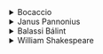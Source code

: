 
<details>
    <summary>Bocaccio</summary>

---

## A sólyom feláldozása
Giovanni Boccaccio "Egy sólyom feláldozása" című novellája az olasz reneszánsz irodalom egyik kiemelkedő alkotása, amely a Dekameron című novellagyűjtemény IX. napjának 5. elbeszéléseként szerepel. A novella a szeretet, a kitartás, az áldozathozatal és a társadalmi elvárások témáit járja körül, miközben finoman ábrázolja a nemesi értékek és a valósághoz való viszony változását a XIV. századi Firenzében.

### Műfaj és szerkezet

A "Egy sólyom feláldozása" egy novella, amely a Boccaccio által megteremtett műfaji keretekbe illeszkedik. Jellemző rá a tömörség, a fordulatosság és a csattanó.

#### Szerkezetét tekintve a következőképpen bontható fel:
- Expozíció: Megismerkedünk Federigo degli Alberighi nemes ifjúval, aki beleszeret a feleségül ment, de férjezett Giovannába. Federigo túlzottan költekező életmóddal, lovagi tornákkal és lakomákkal próbálja elnyerni a hölgy kegyét, ám minden vagyonát elveszíti, és végül csak egy kis birtoka és egy csodálatos sólyma marad. Firenze melletti vidéki házába vonul vissza, ahol szegénységben él.
- Bonyodalom: Giovanna fia, Messer Federigo betegeskedik. A fiú egy napon nagyon megkedveli Federigo sólymát, és megkéri anyját, szerezze meg neki, mert úgy hiszi, ettől jobban lesz. Giovanna, bár szégyenkezik a korábbi visszautasítások miatt, elhatározza, hogy felkeresi Federigót.
- Tetőpont: Giovanna ellátogat Federigohoz. A férfi rendkívül boldog, hogy a hölgy megtiszteli jelenlétével, de mivel nincs mit felkínálnia neki ebédre, elhatározza, hogy feláldozza számára egyetlen értékes vagyonát: legkedvesebb sólymát. Megfőzi és feltálalja a madarat a hölgynek.
- Fordulat: Giovanna elmondja látogatásának valódi okát, és megkéri Federigót, adja neki a sólymot. Federigo ekkor döbbenten és kétségbeesetten vallja be, hogy a sólymot már felszolgálta ebédre, mert nem volt más, amivel megvendégelhette volna. Giovanna meghatódik a férfi önzetlen áldozatán, és a sólyom iránti odaadásán.
- Végkifejlet: A fiú nemsokára meghal. Giovanna testvérei sürgetik, hogy menjen újra férjhez. Bár vonakodik, végül kijelenti, hogy ha már férjhez kell mennie, csak Federigohoz hajlandó, mert méltányolja az ő iránta tanúsított, önzetlen és hatalmas szeretetét. Férjhez mennek, és Federigo bölcsen gazdálkodva, boldogan él Giovannával.

### Főbb motívumok és témák
- A szerelem és a lovagi ideál: Federigo tiszta és önzetlen szerelemmel szereti Giovannát. Kezdetben a lovagi ideáloknak megfelelően (vagyonnal, lakomákkal) próbálja elnyerni kegyét, ami el is veszejti vagyonát. A történet során a lovagiasság valódi értelme – az önzetlen áldozathozatal – válik fontossá, nem pedig a külső pompa.
- Az áldozathozatal: A novella legfontosabb motívuma a sólyom feláldozása. Federigo egyetlen értékét, legkedvesebb társát adja oda a nőnek, akit szeret, anélkül, hogy tudná, miért jött a hölgy. Ez a gesztus nem csupán a szegényes körülmények között tanúsított vendégszeretet jele, hanem a feltétel nélküli szeretet és odaadás szimbóluma is.
- Társadalmi hierarchia és értékek: A novella bemutatja a középkori-reneszánsz Itália társadalmi viszonyait, ahol a nemesek, bár elszegényedhetnek, még mindig rendelkeznek bizonyos erkölcsi tartással és a vendéglátás fontosságával. Giovanna kezdeti ellenállása Federigo szegénységével szemben, majd a sólyom feláldozása után érzett csodálata a társadalmi értékrend változását is jelzi: a vagyon helyett a jellem és az erkölcsi nagyság kerül előtérbe.
- A sors és a véletlen szerepe: A történetben kulcsszerepet játszanak a véletlenek (a fiú megbetegedése és a sólyom iránti vágya, Giovanna látogatása, Federigo "vendéglátása"). Ezek a véletlenek azonban a sorsszerűség érzését erősítik, és végül pozitív fordulatot hoznak.
- A női bölcsesség és a változás: Giovanna, bár eleinte hidegnek tűnik, a novella végére belátja Federigo értékét. Férje halála után racionális, de ugyanakkor érzelmes döntést hoz, amikor Federigót választja, szembeszállva testvérei esetleges ellenállásával. Ez a bölcs döntés a női autonómia és az értékítélet fejlődését is jelzi.

### A novella üzenete és jelentősége
A "Egy sólyom feláldozása" egyrészt a lovagi szerelem idealizált képét állítja elénk, ahol a férfi önzetlenül és feltétel nélkül szereti a nőt. Ugyanakkor Boccaccio ennél többet is mond: a novella a valódi értékek fontosságát hangsúlyozza a külsőségekkel és a vagyonnal szemben. A sólyom feláldozása paradox módon vezet Federigo "felemelkedéséhez", hiszen ez a cselekedet teszi őt méltóvá Giovanna kezéhez és tiszteletéhez.

A novella a Dekameron többi történetéhez hasonlóan az emberi természet sokszínűségét, a sors fordulatait és az erkölcsi tanulságokat mutatja be, mindezt Boccaccio jellegzetes, könnyed, de mélyenszántó stílusában. A történet a humanista értékek megjelenését is jelzi, hiszen az emberi cselekedetek és döntések válnak a középponttá, nem pedig isteni beavatkozások. A novella máig népszerű maradt az egyetemes irodalomban, és a hősiesség, az áldozatkészség és a tiszta szerelem szimbólumává vált.

---

</details>

<details>
    <summary>Janus Pannonius</summary>

---

## Búcsú váradtól

Janus Pannonius "Búcsú Váradtól" című verse a magyar humanista költészet kiemelkedő alkotása, az első magyar földön született humanista remekműnek tartják. Műfaját tekintve elégia, pontosabban propemptikon (búcsúvers), mely egy szeretett személytől vagy helytől való fájdalmas elválásról szól.

### Keletkezési körülmények és kontextus:
A vers keletkezési idejét illetően eltérőek a vélemények, de a legelfogadottabb álláspont szerint 1458-59 telén íródott, amikor Janus Pannonius Mátyás király parancsára Váradról (Nagyváradról) Budára kellett utaznia, nagybátyjához, Vitéz Jánoshoz.

Janus Pannonius a magyar reneszánsz és humanizmus egyik legnagyobb alakja, poeta doctus (tudós költő). Verseit latinul írta, mivel ez volt kora tudós nyelve, és a szélesebb, művelt közönség is latinul olvasott. Épp ezért fontos megjegyezni, hogy a verset fordításban ismerjük, és a különböző fordítások (pl. Áprily Lajos, Berczeli A. Károly) árnyalhatják az eredeti szöveg értelmezését.

### A vers szerkezete és jellemzői:
- Műfaj: Elégia, búcsúvers. Jellemző rá a melankolikus hangulat, az emlékidézés, a fájdalom és a beletörődés, de esetenként bizakodó megnyugvás is.
- Hangnem: Ambivalens. Keveredik benne a fájdalom, a szorongás az elhagyott Várad iránt, és az izgatottság, a várakozás a budai udvarba való érkezés előtt.
- Szerkezet: Hét egységre bontható, melyeket egy refrén zár le. A refrén – Áprily Lajos fordításában "Hajrá, fogyjon az út, társak, siessünk" vagy Berczeli A. Károly fordításában "Fel hát az útra, társaim, siessünk!" – egyrészt dinamikus továbblendítő erő, másrészt a türelmetlenséget, tettvágyat sugallja.
- Kontrasztok: A vers az ellentétekre épül. A legfőbb ellentét a múlt (Váradhoz fűződő emlékek, természeti és kulturális értékek) és a jelen/jövő (a kötelező utazás, a budai udvar és az ott várható feladatok) között feszül.
- Téli táj vs. nyári emlékek: A vers elején a téli, fagyos táj képe jelenik meg ("mély hó", "ködös fagy"), ami a költő szorongását is tükrözi. Ezzel szemben felidézi Várad nyári szépségét, a Körös vidékét.
- Szán utazás vs. csónakázás/ingovány: A kezdeti szorongást oldja a gyors szánút, ami szimbolikusan is a haladást, a jövő felé fordulást jelképezi. Ezzel áll szemben a melegebb időben lassú, fáradságos csónakázás vagy az ingoványon való átkelés.
- Félelem vs. várakozás/lelkesedés: Az induláskor érzett fájdalom és bizonytalanság fokozatosan átalakul izgatott várakozássá az új kihívások előtt.
- Reneszánsz jegyek:
    - Antropocentrikus szemlélet: Az ember áll a középpontban, az ő érzései, gondolatai, élményei.
    - Természetszeretet: Bár a téli táj leírása megjelenik, a költő Várad természeti szépségeit, a Körös vidékét is hangsúlyozza.
    - Antik műveltség: Bár kevésbé terhelik a mitológiai utalások, mint itáliai verseit, a verselés (időmértékes verselés, disztichon) az antik mintákat követi.
    - Patriotizmus: A hazához, a szülőföldhöz, a nemzeti múlthoz való kötődés is megjelenik, bár a vers elsősorban személyes élményeket dolgoz fel.

### A vers értelmezése:
A "Búcsú Váradtól" nem pusztán egy földrajzi búcsú, hanem egy lelkiallállapotot tükröző, mélyen személyes lírai vallomás. Janus Pannonius kettős érzéseket él át: fájdalmasan válik meg a számára oly kedves Váradtól, melyhez anyai nagybátyja, Vitéz János révén kulturális és érzelmi kötelék fűzi, és ahol a műveltség otthonra talált. Ugyanakkor tudja, hogy a királyi udvarba való utazás új lehetőségeket, kihívásokat tartogat számára, és ennek izgalma is feszültséget teremt a versben.

A vers elsősorban a búcsúzás fájdalmát, az elmúlt emlékek felidézését, a honvágyat, ugyanakkor a jövő felé fordulás dinamikáját, a kötelességtudat és a kíváncsiság erejét mutatja be. A szán gyors suhanása nem csupán a fizikai távolságot jelképezi, hanem a gondolatok, érzelmek gyors változását is, ahogy a szomorúságból fokozatosan átlép a várakozásba és a jövőbe vetett hitbe.

Összességében a "Búcsú Váradtól" egy komplex, érzelmileg gazdag elégia, mely Janus Pannonius humanista gondolkodásmódját, a műveltség és a szülőföld szeretetét, valamint a személyes élmények lírai megfogalmazásának mesteri képességét demonstrálja.

---

## Egy Dunántúli mandulafáról
Janus Pannonius "Egy dunántúli mandulafáról" című verse a magyar reneszánsz költészet egyik legkedveltebb és legtöbbet elemzett darabja, amely a költő honvágyát és természetszeretetét tükrözi. A műfaját tekintve epigramma, mely rövid, tömör, csattanóval záródó költemény.
Keletkezési körülmények és kontextus

A verset Janus Pannonius valószínűleg 1466 és 1470 (Pécs) között írta, amikor itáliai tanulmányai és udvari szolgálata után visszatért Magyarországra. Bár a vers címe egy dunántúli helyre utal, a költő ekkor már gyakran tartózkodott a budai királyi udvarban, illetve pécsi püspöki székhelyén. A mandulafa képe a költő számára az otthont, a szülőföldet, a melegebb éghajlatot, és a korai tavaszt jelképezi, szemben az itáliai klímával, ahol a mandulafa már megszokott látvány volt. A mű latin nyelven íródott, akárcsak Janus Pannonius többi költeménye, tükrözve ezzel a humanista műveltségét és korának tudományos köznyelvét.

### A vers szerkezete és jellemzői
- Műfaj: Epigramma, mely tömörségre, aforisztikus megfogalmazásra és gyakran meglepő fordulatra törekszik.
- Időmértékes verselés: A vers disztichonokban íródott, ami az antik görög és római költészetre jellemző, és a humanista költészetben is gyakran használt versforma. Egy disztichon egy hexameterből és egy pentameterből áll.
- Témája: A honvágy és a természethez fűződő mély érzelmi kapcsolat. A mandulafa mint szimbólum központi szerepet kap.
- Kontraszt: A vers alaphangulatát a kontrasztok adják:
    - Tél és tavasz: A még havas, fagyos tájjal szemben megjelenik a korán virágzó mandulafa, amely a tavasz hírnöke.
    - Hideg és meleg: A fagyos, téli levegővel szemben a mandulafa virágzása a meleg, délies klímát idézi.
    - Itália és Magyarország: A mandulafa, amely Itáliában megszokott látvány, Magyarországon különleges, csodaszámba menő jelenség. Ez a kontraszt a költő érzéseit, a két kultúra közötti különbségeket is kifejezi.
    - Természeti csoda és emberi csoda: A mandulafa virágzása a természeti csoda megnyilvánulása, amely az emberben (a költőben) is mély érzelmeket vált ki.
- Antropomorfizáció: A vers elején a mandulafát a költő emberi tulajdonságokkal ruházza fel: "Rügyet fakaszt, bár még zúzmara rázza a fát". Ez a megszemélyesítés közelebb hozza a fát az olvasóhoz, és érzékletesen fejezi ki a fa rendkívüli erejét és kitartását.
- Szimbólum: A mandulafa nem csupán egy növény, hanem a remény, az újjászületés, az életöröm és a hazatérés szimbóluma. Megmutatja, hogy a kemény körülmények között is képes az élet utat törni magának. A költő számára az otthon melegét, a déli tájak emlékét hozza el.

### A vers értelmezése
A vers alaphangulata a csodálkozás és a meghatottság. A költő a fagyos téli tájban, a még havas földön egyedül virágzó mandulafát pillant meg. Ez a látvány mélyen megérinti, hiszen a mandulafa virágzása nem csupán a tavasz korai érkezését jelzi, hanem a természet rendkívüli erejét és a megújulás képességét is szimbolizálja.

Janus Pannonius, aki hosszú éveket töltött Itáliában, ahol a mandulafa virágzása megszokott dolog volt, most a hidegebb, magyarországi klímában tapasztalja meg ugyanezt a jelenséget. Ezért a mandulafa számára nem csupán egy fa, hanem a honvágya megtestesítője, az otthon, a déli meleg, a boldog emlékek visszatérése. A "miért virágzik?" kérdésre a válasz az, hogy a fa talán azt hiszi, már Itáliában van, vagy épp azért virágzik, hogy felidézze a költőben az itáliai emlékeket.

A vers a humanista eszmeiség jegyében született, hiszen a természet szépségére, az ember és a természet közötti harmóniára hívja fel a figyelmet. Ugyanakkor a költő személyes érzelmeit, a honvágyát is megfogalmazza, ami a lírai én kiemelkedő szerepére utal.

A "Egy dunántúli mandulafáról" Janus Pannonius egyik legkiemelkedőbb alkotása, mely egyszerű, de mély érzelmekkel teli képekkel fejezi ki a honvágyat és a természet iránti rajongást. A mandulafa mint a remény és az újjászületés szimbóluma a magyar költészetben is ikonikus képpé vált.

---

</details>

<details>
    <summary>Balassi Bálint</summary>

---

## 1. Szerelmi költészete
### Hogy Júliára talála így köszöne neki
Balassi Bálint "Hogy Júliára talála" című verse (más címváltozatokban: "Dicséri Júliát, mint az szerelmes író" vagy egyszerűen csak "Júlia-vers") az 1580-as évek végén keletkezett, és a magyar reneszánsz szerelmi líra egyik legkiemelkedőbb darabja. A Júlia-ciklus nyitóverseként tartják számon, amely Balassi érett költészetének, a szerelmi tematika és a formaművészet összekapcsolódásának gyönyörű példája.
Műfaj és szerkezet

A vers műfaja hitvallásos szerelmes ének vagy udvari líra, amely az akkoriban elterjedt petrarkista költői hagyományokhoz kapcsolódik, de Balassi egyéni hangja és a magyar nyelvi sajátosságok révén egyedivé válik. A vers szerkezete jellegzetesen Balassi-strófás: kilenc soros versszakokból áll, melyek rímképlete aabccbddb. Ezt a strófaszerkezetet maga Balassi alkotta meg, és nevét is róla kapta. A vers kilenc versszakból áll.

#### Témák és motívumok
- A találkozás, a szerelem születése: A vers az első találkozás felejthetetlen pillanatát örökíti meg, amikor a költő meglátja Júliát, és azonnal szerelemre gyullad. Ez a pillanat mindent elsöprő erejű, megváltoztatja a költő életét és világképét.
- A szerelem megváltó ereje: Balassi számára a szerelem nem csupán érzelem, hanem egyfajta megváltás, újjászületés. Az első versszakokban a szomorúság, a bűnök, az élete céltalansága jelenik meg, amiből Júlia kiemeli őt. A szerelem isteni adomány, amely megtisztítja és felemeli a lelket.
- A szépség dicsérete (petrarkizmus): A vers központi része Júlia testi és lelki szépségének dicsérete. A petrarkista hagyományoknak megfelelően a költő részletezi a hölgy fizikai vonásait (arc, haj, szem, ajak, kéz, járás), de mindezeket isteni tökéletességgel ruházza fel. A szépség itt a belső erények, a tisztaság és az isteniség tükre.
    - Állandó jelzők, szuperlatívuszok: "édes", "drága", "csodálatos", "ékes".
    - Természeti hasonlatok: Júlia szépségét a természet elemeihez (nap, ég, csillagok, virágok, gyöngy) hasonlítja, ami a reneszánsz természetszeretetét is tükrözi.
- A "testi és lelki" szerelem harmóniája: Balassi nem csak a külső szépséget dicsőíti, hanem hangsúlyozza a belső, lelki értékeket is. A Júlia iránti szerelem nem csupán testi vonzalom, hanem a lélek felemelkedése, a tökéletesség iránti vágy.
- A szerelem és az Isten (Neoplatonizmus): A versben erősen megjelenik a neoplatonikus filozófia, amely szerint a földi szépség Isten szépségének visszatükröződése. Júlia szépsége Istentől ered, és rajta keresztül jut el a költő Istenhez. A szerelem tehát Isten felé vezető út, egyfajta szent kötelék.
- Hála és alázat: A költő hálát ad Istennek Júliáért, és alázattal viseltetik a hölgy iránt. Elfogadja, hogy méltatlannak érzi magát ekkora ajándékra, és élete hátralévő részét Júlia dicséretének szenteli.
- A költői hitvallás: A vers egyben a költő hitvallása is. Elhatározza, hogy élete hátralévő részét Júlia szépségének megéneklésével és az iránta érzett szeretet hirdetésével tölti. Ez a motívum Balassi költői ars poeticájává is válik.

#### Stílus és nyelvezet
- Zeneiség: A Balassi-strófa a rímek (aabccbddb) és a ritmus (többnyire 6/6 vagy 7/6-os szótagszám) révén rendkívül dallamos és zeneies. A vers alkalmas volt megzenésítésre, éneklésre.
- Költői képek: Gazdag, érzéki költői képek jellemzik a verset, melyek Júlia szépségét és a szerelem intenzitását fejezik ki.
- Fokozás: A szépség leírásában gyakran alkalmaz fokozást, egyre magasztosabb jelzőkkel illeti Júliát.
- Reneszánsz jegyek:
    - Antropocentrikus szemlélet: Az emberi érzelmek, a szerelem áll a középpontban.
    - Élvezd a földi életet (Carpe diem): Bár ez a vers kevésbé szól erről, a szerelemben való kiteljesedés a reneszánsz örömelvet is tükrözi.
    - Harmónia: A szépség, a szerelem és az Isten közötti harmónia a reneszánsz gondolkodásmód alapja.
    - Petrarkista és neoplatonikus hatások: Ahogy fentebb említettük, ezek a filozófiai és irodalmi irányzatok mélyen áthatják a verset.

#### A Júlia-ciklus és Balassi életrajzi háttere
A "Hogy Júliára talála" a Balassi Júlia-verseinek nyitó darabja. A Júlia-ciklus Balassi Bálint udvari környezetben megismert szerelméhez, Losonczy Annához írt verseket foglalja magában. Bár a ciklus később fordulatot vesz (Losonczy Anna férjhez megy, és a szerelem beteljesületlen marad, ami a költő számára mély csalódást és fájdalmat okoz), a "Hogy Júliára talála" még a tiszta, reményteli szerelem hitvallása.

Ez a vers nem csak Balassi életművében, de a magyar irodalomtörténetben is kiemelkedő jelentőségű, hiszen a lírai én, a szerelmi érzés és a művészi kifejezés magas szintű ötvözetét képviseli, méltán emelve Balassit a magyar költészet megteremtői közé.

---

#### Kiben az kesergő Céliáról ír
$$
\begin{aligned}
\\
1 \\
Mely keserven kiált fülemile, fiát \\
hogyha elszedi pásztor, \\
Röpes ide-s-tova, kesereg csattogva \\
bánattal szegény akkor, \\
Oly keservesképpen Célia, s oly szépen \\
sírt öccse halálakor. \\
\\
2\\
Mint tavasz harmatja, reggel ha áztatja \\
szépen jól nem nyílt rózsát, \\
Mert gyenge harmattúl tisztul s ugyan újul, \\
kiterjeszti pirosát, \\
Célia szinte oly, hogyha szeméből foly \\
könyve s mossa orcáját. \\
\\
3 \\ 
Mint szép liliomszál, ha félbemetszve áll, \\
fejét földhöz bocsátja, \\
Úgy Célia feje vagyon lefiggesztve, \\
mert vagyon nagy bánatja, \\
Drágalátos könyve hull, mint gyöngy, görögve, \\
vagy mint tavasz harmatja.
\end{aligned}
$$

Balassi Bálint "Kiben az kesergő Céliáról ír" című verse a költő Célia-ciklusának egyik legismertebb és legmegrázóbb darabja. Ez a költemény, amelyet valószínűleg 1590 körül írhatott, a viszonzatlan szerelem, a magány, a csalódottság és a halálvágy mély kifejezője, éles kontrasztban állva a korábbi, Júliához írt, idealizált hangvételű versekkel.

#### Műfaj és szerkezet
A "Kiben az kesergő Céliáról ír" műfajilag elégia, azon belül is egy búcsúzó, panaszos dal. Jellemzője a mély szomorúság, a fájdalmas emlékek felidézése és a reménytelenség. A vers Balassi-strófákból épül fel, azaz kilenc soros versszakokból áll (aabccbddb rímképlettel), ami egyszerre ad neki zeneiséget és monumentális, emelkedett hangot, még a keserű tartalom ellenére is. A vers hat versszakból áll.

#### Főbb témák és motívumok
- A beteljesületlen szerelem fájdalma: Ez a központi téma. A költő a "kesergő" jelzővel már a címben is jelzi a vers alaphangulatát. A lírai én teljes reményvesztettségét fejezi ki, Célia (azaz Losonczy Anna) elvesztése az élet értelmét veszi el tőle. A szerelem elutasítása nem csupán érzelmi seb, hanem a létezés értelmének elvesztése is.
- A magány és az elhagyatottság: A költő egyedül marad a fájdalmával. A versben megjelenik az a gondolat, hogy senki sem érti meg szenvedését, és még az istenek is elfordultak tőle. A külső világ, a természet (bár nincs konkrét leírás, de a hangulat sejtet egy kietlen tájat) is mintha együtt érezne, vagy közömbösen állna a gyötrelemhez.
- Halálvágy és a halál mint megváltás: A lírai én számára a halál jelenti a végső menedéket a szenvedés elől. Nem a halálfélelem, hanem a halálvágy dominál, mint a földi gyötrelmekből való egyetlen kiút. Ezt erősítik a halálra való többszöri utalások ("halálom" a 3. versszakban, vagy a "sírba szállás" a 6. versszakban).
- A sors és az Isten kegyetlensége: A költő az Istenhez és a sorshoz fordul panaszaival. Úgy érzi, méltatlanul bánik vele a végzet, elhagyta őt Isten, és a büntetés aránytalanul nagy a bűneihez képest. Ez a gondolat a reneszánsz ember sorssal szembeni kiszolgáltatottságát és esetenkénti lázadását is tükrözi.
- A hősiesség és a szenvedés paradoxona: Balassi, aki a végvári élet hőseként is ismert volt, itt sebezhető, fájdalomtól gyötört emberként jelenik meg. A testi bátorság és a lelki sebezhetőség kontrasztja adja a vers egyedi erejét. A szenvedés hőssé teszi őt, hiszen állhatatosan viseli sorsát.
- Emlékezés és nosztalgia: Bár a vers a jelen fájdalmáról szól, benne rejlik a múltban, a Céliával töltött boldogabb idők iránti nosztalgia is. Ez az elveszített múlt képe még fájdalmasabbá teszi a jelent.

#### Stílus és nyelvezet
- Melankolikus hangnem: Az egész verset áthatja a mély szomorúság, a reménytelenség. A "kesergő" szó folyamatosan visszhangzik, még ha nem is direkt módon.
- Retorikai kérdések: A költő számos retorikai kérdést használ ("miért is élek?", "mi lehessen énvelem?"), amelyek a belső vívódást, a tehetetlenséget és a kétségbeesést fejezik ki.
- Költői túlzások (hiperbola): A szenvedés mértékének hangsúlyozására Balassi gyakran alkalmaz túlzásokat (pl. "halál is retteg").
- Szenvedélyes érzelmek: A vers nyelvezete rendkívül szenvedélyes, tele van erős érzelmekkel, ami a költő személyiségét is tükrözi.
- Egyszerűség és közvetlenség: Bár a Balassi-strófa formája emelkedett, a nyelvezet mégis viszonylag közvetlen, érthető, ami hozzájárul a vers időtlen hatásához.
- Hasonlatok, metaforák: Jelen vannak a reneszánsz lírára jellemző költői képek, amelyek a fájdalmat és a lelkiállapotot árnyalják.

#### A Célia-ciklus kontextusa
A "Kiben az kesergő Céliáról ír" a Célia-ciklus egyik legfontosabb verse. Ez a ciklus Balassi Losonczy Annához (kódneve: Célia) fűződő viszonylatát tükrözi, amely a nő férjhez menésével végleg lezárult. A Júlia-ciklus idealizált, neoplatonikus szerelmével szemben a Célia-versek a valóságos, beteljesületlen szerelem gyötrődését, a csalódást és a magányt ábrázolják. Balassi költészetének ez a szakasza mutatja meg a reneszánsz ember sebezhetőségét, a sorssal való harcát és a mély személyes fájdalmát.

Ez a vers a magyar reneszánsz líra azon árnyaltabb arcát mutatja, ahol a külső pompa és az idealizált szerelem helyett a belső szenvedés, a lélek mélységei kerülnek előtérbe. Balassi zsenialitása abban is megmutatkozik, hogy képes volt ezt a mély, személyes tragédiát egyedülálló formában és erőteljes nyelvezettel kifejezni, ezzel is beírva magát a magyar irodalomtörténetbe mint az első nagy lírikus.

---

## 2. Istenes versei (Vallásos lírái)

### Adj már csendességet
Balassi Bálint "Adj már csendességet" című verse a költő vallásos lírájának egyik legszemélyesebb és leginkább drámai darabja. Ez a költemény, amely valószínűleg Balassi életének későbbi, válságosabb időszakában (az 1590-es évek elején vagy közepén) keletkezhetett, a bűnbánat, a belső békéért való könyörgés és Isten kegyelmének keresése áll a középpontban. Ez a vers éles kontrasztban áll szerelmi lírájával, és a reneszánsz ember hittel való vívódását mutatja be.

#### Műfaj és szerkezet
A vers műfaját tekintve bűnbánati zsoltár, imádság vagy himnusz, amely a lírai én Istenhez forduló, alázatos és kétségbeesett könyörgését fejezi ki. A Balassi-strófa (kilenc soros, aabccbddb rímképletű versszakok) itt is megjelenik, de a témához illően a korábbi szerelmi dalok zeneisége helyett itt a monumentalitás és a mély átéltség dominál. A vers kilenc versszakból áll.
Főbb témák és motívumok
- Bűnbánat és kegyelemért való könyörgés: Ez a vers központi témája. A lírai én felismeri saját bűnösségét, elismeri hibáit, és őszintén kéri Istent a bocsánatra. A "csendesség" nem csupán a külső béke, hanem a lelki nyugalom, a belső harmónia utáni vágyat jelenti. Ez a bűnbánat őszinte és mély.
- Az élet viharai és a lelki nyugtalanság: A költő viharos élete, a harcok, a szerelmi csalódások, a pereskedések és a belső vívódások mind hozzájárultak a lelki nyugtalanságához. A "csendesség" utáni vágy éppen ezen külső és belső zűrzavar ellenpontjaként jelenik meg.
- Az Istenhez való bizalom és kétség: A versben egyszerre van jelen az Istenbe vetett mély hit és a kétely, hogy vajon megérdemli-e a kegyelmet. Ez az ambivalencia jellemző a reneszánsz ember hitvilágára, ahol a személyes felelősség és a szabad akarat is hangsúlyt kap.
- A halálfélelem és a halálra való felkészülés: Balassi gyakran szembesült a halállal (a csatákban, betegségekben), így a halál gondolata mindvégig jelen van. A belső csendesség megszerzése a halálra való felkészülést is jelenti, hogy Isten békéjében távozhasson erről a világról.
- Isten jósága és irgalma: Bár a költő bűnösnek vallja magát, mélyen hisz Isten irgalmában és jóságában. Tudja, hogy csak Isten kegyelme mentheti meg, és csak ő adhat igazi békét.
- Személyes hangvétel: A vers rendkívül személyes, őszinte vallomás. A költő nem szégyelli sebezhetőségét, gyengeségeit, és kendőzetlenül tárja fel lelki szenvedéseit.
- A földi élet hiábavalósága: Bár nem pesszimisztikus módon, de megjelenik a földi élet mulandóságának és hiábavalóságának gondolata, különösen a halál perspektívájából nézve. A valódi érték a lelki béke és az Istenhez való közeledés.

#### Stílus és nyelvezet
- Alázatos, könyörgő hangnem: Az egész verset áthatja az alázat és a segélykérés. A felszólító mód ("Adj már csendességet") is ezt erősíti.
- Retorikai eszközök: Számos retorikai kérdés és felkiáltás található a versben, amelyek a költő belső vívódását és a belső feszültséget fejezik ki.
- Képek és metaforák: Bár kevésbé vizuálisak, mint szerelmes verseiben, a vallásos témához illő képek (pl. "viharos élet", "lélek békéje") megjelennek.
- Ismétlések: A "csendesség" szó variációi és a könyörgő fordulatok ismétlése erősíti a vers zsoltárszerű jellegét és a kérés súlyát.
- Egyszerű, tiszta nyelv: Balassi ebben a versben is a tiszta, világos nyelvezetet használja, ami hozzájárul az őszinte vallomás erejéhez.
- Bibliai allúziók: Bár nem direkt idézetek, a vers hangvétele és gondolatisága a zsoltárokra emlékeztet, és utal a bibliai bűnbánati hagyományra.

#### Balassi vallásos lírája és életrajzi háttere
Az "Adj már csendességet" Balassi vallásos költészetének egyik csúcsa. Ez a líra a költő mély hitét, de ugyanakkor az emberi gyengeségeit és a bűnökkel való vívódását is bemutatja. Balassi élete tele volt fordulatokkal, harcokkal, pereskedésekkel, szerelmi csalódásokkal és erkölcsi dilemmákkal. Ezek a tapasztalatok vezették el őt Istenhez, és a lelki békéért való könyörgéshez.

Ez a vers a magyar reneszánsz ember hittel és sorssal való kapcsolatát mutatja be, ahol a személyes felelősség, a szabad akarat és a bűnbánat egyaránt fontos szerepet kap. Balassi ebben a költeményében nem a heroikus vitézt vagy a lángoló szerelmest mutatja be, hanem egy őszinte, gyötrődő lelket, aki egyedül Istentől várja a megnyugvást. Ezzel a verssel Balassi a magyar bűnbánati líra egyik legfontosabb megteremtőjévé vált.

---

## 3. Vitézi énekei

### Egy katonaének
Balassi Bálint "Egy katona ének" című verse (más címváltozata: "Óh, én édes hazám, Isten áldjon!") az 1580-as évek közepén, feltehetően 1584 körül keletkezett, és a magyar reneszánsz költészet, azon belül is a végvári vitézi líra egyik legkiemelkedőbb darabja. Balassi saját életéből merítve – hiszen maga is végvári katona volt – hitelesen és érzékletesen mutatja be a vitézi életmódot, a harcosok gondolatait, érzéseit és az ideált, amelyért küzdenek.

#### Műfaj és szerkezet
A vers műfaját tekintve vitézi ének, katonadal vagy elégia, mely a katona életét, a hazáért vívott harcot és a szabadságvágyat jeleníti meg. A Balassi-strófa (kilenc soros versszakok, aabccbddb rímképlettel) itt is megjelenik, de a témához illően a költemény lendületes, marsos ritmusú, alkalmas volt éneklésre. A vers hét versszakból áll.

#### Főbb témák és motívumok
- A vitézi élet idealizálása: A vers a katonaélet nehézségei (harc, veszély, nélkülözés) mellett annak szépségeit és a dicsőségét is hangsúlyozza. Nem csupán küzdelemről van szó, hanem egyfajta heroikus életformáról, amelyben a vitéz megtalálja a célját. A "fegyveres szerelem" a harcosok harc iránti szenvedélyét jelzi.
- A haza szeretete és védelme: A költemény alapvető motivációja a haza, Magyarország védelme a török ellen. A "hazám", "édes hazám" megszólítás, az "ország" védelme a közösségért vállalt áldozatvállalást emeli ki. A vitézek nemcsak magukért, hanem a kereszténységért és a hazáért harcolnak.
- Hősiesség és bátorság: A vers a vitézi erényeket dicsőíti: a bátorságot, a kitartást, az önfeláldozást és a halállal való szembenézést. A csata leírásában a hősies küzdelem, a vérontás és a dicsőség egymásba fonódik.
- A természet képei: A harctér gyakran a természetben (mezők, erdők, hegyek) zajlik. Balassi érzékletesen festi le a tájat, amely a vitézek harcának hátteréül szolgál. A "szép zöld mezők" és a "nyári nap" képe a természet szépségét és a földi élet örömeit is felidézi.
- Hit és kereszténység: A török elleni harc egyben hitbéli küzdelem is. A vitézek Isten segítségét kérik, és tudatában vannak, hogy a kereszténység védelméért vívják harcukat. A győzelem Isten kegyelmével lehetséges.
- A katonatársak bajtársiassága: A harcosok közötti összetartás, bajtársiasság fontossága is megjelenik. A közös sors és a közös cél kovácsolja össze őket.
- A mulandóság és a dicsőség: A versben, bár a hősiesség dominál, a mulandóság gondolata is megjelenik, hiszen a katona bármikor életét adhatja a hazáért. A halál azonban nem értelmetlen, hanem a dicsőség és az örök hírnév záloga lehet.

#### Stílus és nyelvezet
- Lendületes, dinamikus ritmus: A Balassi-strófa ebben a versben különösen dinamikusan és ünnepélyesen szólal meg, a katonadalok ritmusára emlékeztetve. Az alliterációk és a gyors tempójú leírások segítik a lendületet.
- Verbális stílus: A versben sok a cselekvés, az igék dominálnak, ami a mozgást, a harc dinamikáját fejezi ki.
- Érzékletes leírások: Balassi mesterien használja az érzékletes, képszerű leírásokat, amelyek szinte látványossá teszik a csatát, a vitézeket és a tájat.
- Metaforák és hasonlatok: A "fegyveres szerelem" metaforája a vitézek harc iránti szenvedélyét fejezi ki. A "vérző, haldokló hősök" képe rendkívül erőteljes.
- Patriotikus hangvétel: A hazafias érzelmek hangsúlyosan jelennek meg, a költő a nemzeti öntudat erősítését is szolgálja.
- Beszédhelyzet: A vers egy kollektív "mi" nevében szólal meg, a vitézek közösségének hangját képviseli. Ugyanakkor a lírai én is megfigyelhető Balassi személyes tapasztalatai révén.

#### Balassi vitézi lírája és életrajzi háttere
Balassi Bálint nem csupán költő, hanem korának egyik kiemelkedő végvári vitéze is volt. Számos csatában vett részt, sorsa szorosan összefonódott a 16. századi Magyarország török elleni küzdelmeivel. Ez a személyes tapasztalat adja vitézi lírájának hitelességét és erejét.

Az "Egy katona ének" a magyar irodalomtörténetben az első, igazán magas színvonalú, hazai talajon született vitézi ének, amely méltán emeli Balassit a magyar költészet alapítója közé. Nem csupán egy történelmi kor és életmód ábrázolása, hanem egy örök érvényű üzenet a hazaszeretetről, a bátorságról és az emberi helytállásról.

---

</details>

<details>
    <summary>William Shakespeare</summary>

---

## Rómeó és Júlia
William Shakespeare Rómeó és Júlia című tragédiája az irodalom egyik legmaradandóbb és legismertebb szerelmi története. Az 1590-es évek közepén keletkezett dráma az örök szerelem, a gyűlölet, a sorsszerűség és az emberi esendőség örök érvényű kérdéseit feszegeti.

### Műfaj és szerkezet
A Rómeó és Júlia tragédia, azon belül is a szerelem tragédiája. A mű öt felvonásból áll, melyek szerkezete a klasszikus drámaírói hagyományokat követi, de Shakespeare zsenialitása abban rejlik, hogy képes volt ezt a keretet megtölteni rendkívül gazdag nyelvezettel, karakterekkel és feszültséggel.
- Expozíció (1. felvonás): Megismerjük Verona városát, a két ellenséges családot, a Capulet és Montague házat, valamint a közöttük dúló viszályt. Rómeó szomorúságban él Rosaline iránti reménytelen szerelme miatt. A Capulet bálon találkozik Júliával, és azonnal egymásba szeretnek.
- Bonyodalom (2. felvonás): A erkélyjelenetben szerelmet vallanak egymásnak, és titokban összeházasodnak Lőrinc barát segítségével.
- Tetőpont (3. felvonás): A cselekmény fordulópontja. Tybalt megöli Mercutiót, amiért Rómeó bosszúból megöli Tybaltot. Emiatt Rómeót száműzik Veronából. Ez a tragikus eseménysor vezet a főszereplők végzetéhez.
- Fordulat (4. felvonás): Júliát kényszerítik Paris feleségül vételére. Lőrinc barát altatót ad neki, hogy halottnak tettesse magát és elkerülje a kényszerházasságot, majd Rómeóval együtt elmenekülhessen. A terv azonban félresikerül.
- Végkifejlet (5. felvonás): Rómeóhoz eljut a hír Júlia haláláról. Hazasiet, és Júlia sírjánál öngyilkosságot követ el. Nem sokkal ezután Júlia felébred, és látva Rómeó holttestét, szintén öngyilkosságot követ el. A két család kibékül a gyermekek halála felett.

### Főbb motívumok és témák
- A szerelem: A darab középpontjában a tiszta, elsöprő, mindent legyőző szerelem áll, amely képes túllépni a társadalmi akadályokon és a családi gyűlöleten. Ez a szerelem azonban végül tragikus véget ér a külső körülmények és a sors akaratánál fogva.
- A gyűlölet és viszály: A családi viszály a tragédia alapja. A Montague és Capulet család közötti gyűlölet indokolatlan és mélyen gyökerező, és ez okozza a fiatalok halálát. Shakespeare hangsúlyozza, hogy a gyűlölet pusztító erő, amely csak pusztulást hoz.
- A sors és a végzet: A darab elejétől fogva érezhető a végzetszerűség. A prológusban "csillagzatuk által elátkozott szeretőknek" nevezi őket, utalva arra, hogy a sorsuk megpecsételődött. Számos véletlen és félreértés járul hozzá a tragédiához, ami felerősíti a sors kikerülhetetlenségének érzését.
- Fiatalság és impulzivitás: Rómeó és Júlia nagyon fiatalok (Júlia alig 14 éves), ami magyarázza impulzív döntéseiket és érzelmeik intenzitását. Ez a fiatalság azonban hozzájárul ahhoz is, hogy nem látnak kiutat a helyzetből, és túlzottan drasztikus lépésekre szánják el magukat.
- Társadalmi konvenciók és egyéni szabadság: A darab rávilágít a korabeli társadalmi elvárások és az egyéni vágyak közötti konfliktusra. Júlia kénytelen lenne Paris felesége lenni, ami a család presztízsét szolgálná, de ő a szerelmére hallgat, és ezzel szembehelyezkedik a konvenciókkal.

### Karakterek elemzése
- Rómeó: Kezdetben egy melankolikus, a szerelembe önmagát belelovaló fiatalember, aki Rosaline iránti plátói érzésektől szenved. Júliával való találkozása azonban átalakítja, igazi, mély szerelemre lobban. Impulzív természete (Tybalt megölése, öngyilkosság) kulcsszerepet játszik a tragédiában.
- Júlia: Fiatal, de korát meghazudtolóan érett és határozott. A szerelemben ő a kezdeményezőbb, az erkélyjelenetben is ő vall először szerelmet. Kész szembeszállni családjával a szerelemért, és végső elkeseredésében extrém döntésekre is képes.
- Lőrinc barát: Jó szándékú, bölcs, de néha naiv. Megpróbálja segíteni a fiatalokat, de a sors, a véletlenek és saját hibái (pl. a levél kézbesítésének elmaradása) végül a tragédiához vezetnek. Ő a műfajilag megszokott "segítő" figura, akinek azonban a legjobb szándéka ellenére sem sikerül a katasztrófát elhárítani.
- Mercutio: Rómeó barátja, szellemes, cinikus, de hűséges. Halála fordulópont a darabban, hiszen az ő halála váltja ki Rómeó bosszúvágyát.
- Tybalt: Júlia unokatestvére, forrófejű és gyűlölködő. Ő testesíti meg a családi viszály lángját.

### Shakespeare nyelvezete
A Rómeó és Júlia nyelvezete rendkívül gazdag és sokszínű.
- Költői szépség: Különösen a szerelmes jelenetekben (pl. erkélyjelenet) emelkedett, lírai nyelvet használ Shakespeare, teletűzdelve költői képekkel és metaforákkal.
- Szójátékok és humor: A tragédia ellenére a darab tele van szójátékokkal és humoros elemekkel, különösen a Mercutio és a Dajka párbeszédeiben. Ezek a kontrasztok erősítik a későbbi tragikus hangulatot.
- Jambikus pentameter: Shakespeare a legtöbb párbeszédet és monológot jambikus pentameterben írta (tíz szótagos, váltakozó hangsúlyú sorok), ami a drámai szöveg ritmusát és ünnepélyességét adja.

### Időtlenség és üzenet
A Rómeó és Júlia időtlen klasszikus, mert olyan alapvető emberi érzéseket és problémákat boncolgat, amelyek minden korban aktuálisak: a szerelem ereje, a gyűlölet pusztító hatása, a sors és az egyéni akarat viszonya. A darab figyelmeztetés is arra, hogy a vak gyűlölet milyen pusztuláshoz vezethet, és hogy a kommunikáció hiánya, a félreértések milyen tragédiákat okozhatnak.

---

## Hamlet
William Shakespeare Hamlet, dán királyfi című tragédiája az angol irodalom, sőt, az egyetemes drámairodalom egyik legkomplexebb, legtöbbet elemzett és legvitatottabb műve. Az 1600-1602 körül keletkezett darab a bosszú, a halál, az őrület, a hatalomvágy, a moralitás és az emberi lét alapvető kérdéseit boncolgatja.

### Műfaj és szerkezet
A Hamlet egy bosszútragédia, de túlmutat a puszta bosszútörténeten, hiszen mélyen filozofikus rétegeket tartalmaz. Klasszikus, ötfelvonásos szerkezet jellemzi, bár a cselekményvezetés sok helyen kitágítja a műfaji kereteket, és a gondolatiság előtérbe kerül.
- Expozíció (1. felvonás): Elsinore várában sötét hangulat uralkodik. Megismerjük Hamletet, a gyászoló herceget, akinek apja, a király nemrég meghalt, anyja, Gertrúd pedig sietősen feleségül ment apja testvéréhez, Claudiushoz. Megjelenik az öreg király szelleme, és felfedi, hogy Claudius ölte meg őt, és bosszúra szólítja fel Hamletet.
- Bonyodalom (2. felvonás): Hamlet megháborodottnak tetteti magát, hogy leplezze tervét és megfigyelhesse Claudiust. Polonius, a főkamarás Hamlet őrületének okát Ophelia iránti szerelmében látja. Megérkeznek a színészek, akiknek Hamlet egy „egérfogó” című darabot ad elő.
- Tetőpont (3. felvonás): Ez a felvonás a dráma tetőpontja.
    - Hamlet híres monológja: „Lenni vagy nem lenni...” – az emberi lét alapvető dilemmáit feszegeti.
    - Az „egérfogó” előadás során Claudius lelepleződik reakcióival.
    - Hamlet anyjával való beszélgetése, amelynek során véletlenül megöli a függöny mögött leselkedő Poloniust.
- Fordulat (4. felvonás): Polonius halála után Claudius Angliába küldi Hamletet, meggyilkoltatási szándékkal. Laertes visszatér, bosszút esküszik apja haláláért és Ophelia megőrüléséért (aki belefullad a patakba). Claudius és Laertes összeesküsznek Hamlet ellen.
- Végkifejlet (5. felvonás): Hamlet visszatér Dániába. Párbaj Laertesszel, melynek során mindketten halálosan megsebesülnek. Claudius és Gertrúd is meghal. A tragédia végén Hamlet is meghal, de még arra kéri Horatiót, hogy mesélje el a történetét, majd a norvég Fortinbras érkezik, és átveszi Dánia trónját.

### Főbb motívumok és témák
- Bosszú és igazságtétel: A bosszúvágy indítja el a cselekményt, de Hamlet hezitálása és filozofikus természete miatt a bosszú folyamata rendkívül bonyolulttá válik. Nem csupán egy apagyilkosság megbosszulásáról van szó, hanem egy mélyebb, erkölcsi megtisztulásról is.
- Az élet és a halál: A halál végigkíséri a darabot: az öreg király halála, Hamlet halálvágya, Polonius, Ophelia, Gertrúd, Laertes, Claudius és végül Hamlet halála. A „lenni vagy nem lenni” monológ a lét és nemlét, az öngyilkosság és a halál utáni ismeretlen félelmének központi kifejezése.
- Őrület és színlelés: Hamlet őrültséget színlel, hogy leplezze valódi szándékait, de a színlelés és a valóság határa elmosódik. Felmerül a kérdés, mennyiben valódi az őrültsége, és mennyiben taktika. Ophelia őrültsége azonban valódi, a fájdalom és a szerettei elvesztése okozza.
- Hatalom és korrupció: A darab a politikai korrupció és a hatalomért folytatott küzdelem képét is felrajzolja. Claudius a hatalomvágyból követ el gyilkosságot, és a várból áradó mérgező légkör az egész udvart megfertőzi.
- A cselekvés és a tétovázás (Hamlet-probléma): Talán a legfontosabb téma. Hamlet nem egy egyszerű bosszúálló hős. Intellektuális, filozofikus alkat, aki rágódik a döntésein, mérlegeli a tettek következményeit, és a cselekvésképtelenség határára jut. A belső monológjai éppen ezt a vívódást mutatják be. Miért halogatja a bosszút? A morális kételyek, a haláltól való félelem, a világ romlottságának felismerése mind hozzájárulhatnak.
- Az emberi természet romlottsága: Hamlet monológjaiban gyakran kifejezésre jut az emberiségben való csalódottsága, a világ romlottsága és a hazugság mindenütt jelenlévő volta.

### Karakterek elemzése
- Hamlet: A dráma központi alakja, az egyik legösszetettebb karakter a világirodalomban. Gondolkodó, érzékeny, filozofikus alkat, aki képtelen egyszerűen bosszút állni. Gyászoló fiú, csalódott szerelmes, bosszúálló herceg – mindezek a szerepek egyszerre vannak jelen benne. A "Hamlet-probléma" a tragikus hős tipikus esete, aki a túlzott gondolkodás miatt képtelen a cselekvésre.
- Claudius: Az antagonista, Hamlet nagybátyja és mostohaapja. Képmutató, ambiciózus és hidegvérű gyilkos. Ugyanakkor emberi oldala is megmutatkozik (pl. imádkozási jelenet), bűntudata gyötri, bár ez nem tántorítja el tetteitől.
- Gertrúd: Hamlet anyja, Claudius felesége. Gyenge akaratú, könnyelmű, és a felszínes élvezetek rabja. Claudiushoz való gyors házassága mélyen felháborítja Hamletet. Nem feltétlenül tudott az első férje meggyilkolásáról.
- Ophelia: Polonius lánya, Hamlet szerelme. Érzékeny, törékeny és a körülmények áldozata. Apja halála és Hamlet viselkedése miatt megőrül, majd meghal. Az ő sorsa a tisztaság és az ártatlanság pusztulását szimbolizálja a romlott világban.
- Polonius: A főkamarás. Hosszadalmasan okoskodó, unalmas, de jószándékú figura, aki azonban a leskelődés és a gyanakvás áldozata lesz.
- Horatio: Hamlet hűséges barátja és bizalmasa. Ő az egyetlen, aki túléli a tragédiát, és elmeséli Hamlet történetét a világnak, így ő a mű erkölcsi mércéje.
- Laertes: Polonius fia, Ophelia testvére. Rómeóval ellentétben ő egyenesen, gondolkodás nélkül áll bosszút apja és húga haláláért, ami kontrasztban áll Hamlet tétovázásával.

### Shakespeare nyelvezete
A Hamlet nyelvezete Shakespeare egyik legérettebb és legösszetettebb költői teljesítménye.
- Monológok: A dráma tele van hosszú, filozofikus monológokkal, amelyek Hamlet belső vívódásait, gondolatait, kétségeit tárják fel. Ezek a monológok a darab esszenciáját adják.
- Metaforák és költői képek: Gazdag, kifejező metaforák, szimbólumok és költői képek jellemzik a szöveget, amelyek mélyebb értelmet adnak a párbeszédeknek.
- Fekete humor és irónia: A tragikus hangulat ellenére is találunk benne fekete humort, szarkazmust és iróniát, különösen Hamlet párbeszédeiben.
- Jambikus pentameter: A legtöbb szöveg jambikus pentameterben íródott, ami a drámai beszédet és a gondolatiságot egyaránt szolgálja.

### Időtlenség és üzenet
A Hamlet időtlen klasszikus, mert olyan alapvető emberi dilemmákat és kérdéseket feszeget, amelyek minden korban aktuálisak: a moralitás és a cselekvés viszonya, a halálfélelem, a hatalom romboló ereje, az igazságkeresés nehézségei egy korrupt világban. A "Hamlet-probléma" – a cselekvésképtelenség a túlzott gondolkodás és moralizálás miatt – az emberiség egyik leggyakoribb és legmélyebb paradoxona. A darab arra ösztönöz, hogy gondolkodjunk el a saját életünk, döntéseink, és a világban betöltött helyünk értelméről.

---

</details>